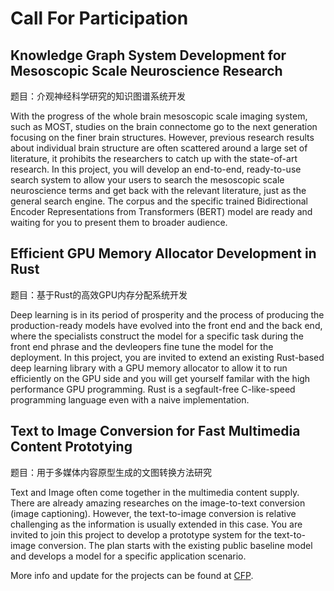 

# Call For Participation

## Knowledge Graph System Development for Mesoscopic Scale Neuroscience Research ##

题目：介观神经科学研究的知识图谱系统开发

With the progress of the whole brain mesoscopic scale imaging system, such as MOST,
studies on the brain connectome go to the next generation focusing on the finer brain structures.
However, previous research results about individual brain structure are often scattered around 
a large set of literature, it prohibits the researchers to catch up with the state-of-art research.
In this project, you will develop an end-to-end, ready-to-use search system to allow your users
to search the mesoscopic scale neuroscience terms and get back with the relevant literature,
just as the general search engine.
The corpus and the specific trained Bidirectional Encoder Representations from Transformers (BERT)
model are ready and waiting for you to present them to broader audience.


## Efficient GPU Memory Allocator Development in Rust ##

题目：基于Rust的高效GPU内存分配系统开发

Deep learning is in its period of prosperity and the process of producing the production-ready models
have evolved into the front end and the back end, 
where the specialists construct the model for a specific task during the front end phrase
and the devleopers fine tune the model for the deployment.
In this project, you are invited to extend an existing Rust-based deep learning library
with a GPU memory allocator to allow it to run efficiently on the GPU side
and you will get yourself familar with the high performance GPU programming.
Rust is a segfault-free C-like-speed programming language even with a naive implementation.


## Text to Image Conversion for Fast Multimedia Content Prototying ##

题目：用于多媒体内容原型生成的文图转换方法研究

Text and Image often come together in the multimedia content supply.
There are already amazing researches on the image-to-text conversion (image captioning).
However, the text-to-image conversion is relative challenging
as the information is usually extended in this case.
You are invited to join this project to develop a prototype system for the text-to-image conversion.
The plan starts with the existing public baseline model and 
develops a model for a specific application scenario.


More info and update for the projects can be found at [CFP](https://github.com/pipehappy1/SES2020spring#Call-For-Participation).



